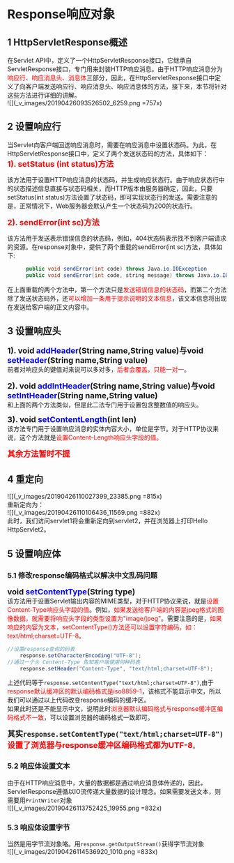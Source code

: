 # Response响应对象  
## 1 HttpServletResponse概述  
在Servlet API中，定义了一个HttpServletResponse接口，它继承自ServletResponse接口，专门用来封装HTTP响应消息。由于HTTP响应消息分为<font color=red>响应行、响应消息头、消息体</font>三部分，因此，在HttpServletResponse接口中定义了向客户端发送响应行、响应消息头、响应消息体的方法，接下来，本节将针对这些方法进行详细的讲解。  
![](_v_images/20190426093526502_6259.png =757x)  
## 2 设置响应行  
当Servlet向客户端回送响应消息时，需要在响应消息中设置状态码。为此，在HttpServletResponse接口中，定义了两个发送状态码的方法，具体如下：  
<font size=4 color=red>**1). setStatus (int  status)方法**</font>   


该方法用于设置HTTP响应消息的状态码，并生成响应状态行。由于响应状态行中的状态描述信息直接与状态码相关，而HTTP版本由服务器确定，因此，只要setStatus(int status)方法设置了状态码，即可实现状态行的发送。需要注意的是，正常情况下，Web服务器会默认产生一个状态码为200的状态行。  

<font size=4 color=red>**2). sendError(int sc)方法**</font>  

该方法用于发送表示错误信息的状态码，例如，404状态码表示找不到客户端请求的资源。在response对象中，提供了两个重载的sendError(int sc)方法，具体如下:
```java
      public void sendError(int code) throws Java.io.IOException  
      public void sendError(int code, string message) throws Java.io.IOException  
```  
在上面重载的两个方法中，第一个方法只是<font color=red>发送错误信息的状态码</font>，而第二个方法除了发送状态码外，还<font color=red>可以增加一条用于提示说明的文本信息</font>，该文本信息将出现在发送给客户端的正文内容中。  

## 3 设置响应头  
<font size=4 >**1). void <font color=blue>addHeader</font>(String name,String value)与void <font color=blue>setHeader</font>(String name,String value)**</font>   
前者对响应头的键值对来说可以多对多，<font color=red>后者会覆盖，只能一对一</font>。  

<font size=4 >**2). void <font color=blue>addIntHeader</font>(String name,String value)与void <font color=blue>setIntHeader</font>(String name,String value)**</font>   
和上面的两个方法类似，但是此二法专门用于设置包含整数值的响应头。  

<font size=4 >**3). void <font color=blue>setContentLength</font>(int len)**</font>  
该方法专门用于设置响应消息的实体内容大小，单位是字节。对于HTTP协议来说，这个方法就是<font color=red>设置Content-Length响应头字段的值。</font>  

<font size=4 color=red>**其余方法暂时不提**</font>  
## 4 重定向  
![](_v_images/20190426110027399_23385.png =815x)  
重新定向为：  
![](_v_images/20190426110106436_11569.png =882x)  
此时，我们访问servlet1将会重新定向到servlet2，并在浏览器上打印Hello HttpServlet2。  
## 5 设置响应体  
### 5.1 修改response编码格式以解决中文乱码问题  
<font size=4 >**void <font color=blue>setContentType</font>(String type)**</font>  
该方法用于设置Servlet输出内容的MIME类型，对于HTTP协议来说，就是<font color=red>设置Content-Type响应头字段的值</font>。例如，<font color=red>如果发送给客户端的内容是jpeg格式的图像数据，就需要将响应头字段的类型设置为"image/jpeg"</font>。需要注意的是，<font color=red>如果响应的内容为文本，setContentType()方法还可以设置字符编码，如：text/html;charset=UTF-8。</font>  
```java
//设置response查询的码表
    response.setCharacterEncoding("UTF-8");
//通过一个头 Content-Type 告知客户端使用何种码表
    response.setHeader("Content-Type", "text/html;charset=UTF-8");
```  
上述代码等于```response.setContentType("text/html;charset=UTF-8")```,由于<font color=red>response默认缓冲区的默认编码格式是iso8859-1</font>，该格式不能显示中文，所以我们可以通过以上代码改变response编码的缓冲区。  
如果此时还是不能显示中文，说明此时<font color=red>浏览器默认编码格式与response缓冲区编码格式不一致</font>，可以设置浏览器的编码格式一致即可。  

<font size=4>**其实```response.setContentType("text/html;charset=UTF-8")```<font color=red>设置了浏览器与response缓冲区编码格式都为UTF-8**</font></font>。
### 5.2 响应体设置文本  
由于在HTTP响应消息中，大量的数据都是通过响应消息体传递的，因此，ServletResponse遵循以IO流传递大量数据的设计理念。如果需要发送文本，则需要用`PrintWriter`对象  
![](_v_images/20190426113752425_19955.png =832x)  
### 5.3 响应体设置字节  
当然是用字节流对象咯。用```response.getOutputStream()```获得字节流对象  
![](_v_images/20190426114536920_1010.png =833x)

